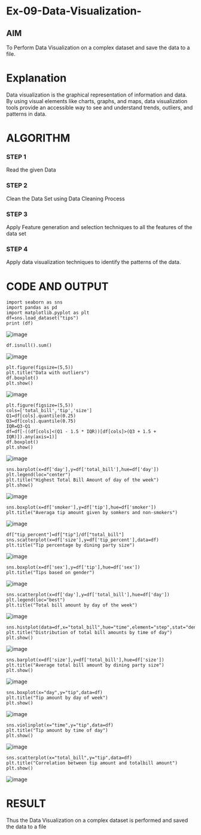 # Ex-09-Data-Visualization-

## AIM
To Perform Data Visualization on a complex dataset and save the data to a file. 

# Explanation
Data visualization is the graphical representation of information and data. By using visual elements like charts, graphs, and maps, data visualization tools provide an accessible way to see and understand trends, outliers, and patterns in data.

# ALGORITHM
### STEP 1
Read the given Data
### STEP 2
Clean the Data Set using Data Cleaning Process
### STEP 3
Apply Feature generation and selection techniques to all the features of the data set
### STEP 4
Apply data visualization techniques to identify the patterns of the data.


# CODE AND OUTPUT
```
import seaborn as sns
import pandas as pd
import matplotlib.pyplot as plt
df=sns.load_dataset("tips")
print (df)
```
![image](https://github.com/Vaish-1011/ODD2023-Datascience-Ex-09/assets/135130074/3a4e3e8e-1a22-4fb5-817c-36a8146bf65c)

```
df.isnull().sum()
```
![image](https://github.com/Vaish-1011/ODD2023-Datascience-Ex-09/assets/135130074/b2eebf32-2d63-4370-a485-6759e7610ba0)
```
plt.figure(figsize=(5,5))
plt.title("Data with outliers")
df.boxplot()
plt.show()
```
![image](https://github.com/Vaish-1011/ODD2023-Datascience-Ex-09/assets/135130074/5cc5f660-6ac3-4e83-96cd-ca6f3d2cd1ff)
```
plt.figure(figsize=(5,5))
cols=['total_bill','tip','size']
Q1=df[cols].quantile(0.25)
Q3=df[cols].quantile(0.75)
IQR=Q3-Q1
df=df[-((df[cols]<(Q1 - 1.5 * IQR))[df[cols]>(Q3 + 1.5 + IQR)]).any(axis=1)]
df.boxplot()
plt.show()
```
![image](https://github.com/Vaish-1011/ODD2023-Datascience-Ex-09/assets/135130074/193da607-9a70-4bef-bb6b-f696fdafa793)
```
sns.barplot(x=df['day'],y=df['total_bill'],hue=df['day'])
plt.legend(loc="center")
plt.title("Highest Total Bill Amount of day of the week")
plt.show()
```
![image](https://github.com/Vaish-1011/ODD2023-Datascience-Ex-09/assets/135130074/ce3c53df-43ae-4ec9-a57b-c0cd3e3c9189)
```
sns.boxplot(x=df['smoker'],y=df['tip'],hue=df['smoker'])
plt.title("Averaga tip amount given by somkers and non-smokers")
```
![image](https://github.com/Vaish-1011/ODD2023-Datascience-Ex-09/assets/135130074/fc31639f-ca10-4f74-8552-e6badd371316)
```
df["tip_percent"]=df["tip"]/df["total_bill"]
sns.scatterplot(x=df['size'],y=df['tip_percent'],data=df)
plt.title("Tip percentage by dining party size")
```
![image](https://github.com/Vaish-1011/ODD2023-Datascience-Ex-09/assets/135130074/5a2e482e-5da0-4360-9d25-4ccd47ca19c1)
```
sns.boxplot(x=df['sex'],y=df['tip'],hue=df['sex'])
plt.title("Tips based on gender")
```
![image](https://github.com/Vaish-1011/ODD2023-Datascience-Ex-09/assets/135130074/7a9793bb-4be1-4388-afd4-a75752e8d5b9)
```
sns.scatterplot(x=df['day'],y=df['total_bill'],hue=df['day'])
plt.legend(loc="best")
plt.title("Total bill amount by day of the week")
```
![image](https://github.com/Vaish-1011/ODD2023-Datascience-Ex-09/assets/135130074/afbb6fac-d7e6-4010-9280-56b643d2267d)
```
sns.histplot(data=df,x="total_bill",hue="time",element="step",stat="density")
plt.title("Distribution of total bill amounts by time of day")
plt.show()
```
![image](https://github.com/Vaish-1011/ODD2023-Datascience-Ex-09/assets/135130074/651fc348-0270-4407-bc59-22f105931bb4)
```
sns.barplot(x=df['size'],y=df['total_bill'],hue=df['size'])
plt.title("Average total bill amount by dining party size")
plt.show()
```
![image](https://github.com/Vaish-1011/ODD2023-Datascience-Ex-09/assets/135130074/98c08200-45e9-463c-b32f-ec7454762e9f)
```
sns.boxplot(x="day",y="tip",data=df)
plt.title("Tip amount by day of week")
plt.show()
```
![image](https://github.com/Vaish-1011/ODD2023-Datascience-Ex-09/assets/135130074/1e00c719-c958-49d0-80f4-1d6917945374)
```
sns.violinplot(x="time",y="tip",data=df)
plt.title("Tip amount by time of day")
plt.show()
```
![image](https://github.com/Vaish-1011/ODD2023-Datascience-Ex-09/assets/135130074/3ee29aa2-5209-4154-b947-9ecc3d57be12)
```
sns.scatterplot(x="total_bill",y="tip",data=df)
plt.title("Correlation between tip amount and totalbill amount")
plt.show()
```
![image](https://github.com/Vaish-1011/ODD2023-Datascience-Ex-09/assets/135130074/63b5f866-8413-47eb-8f50-2a3dd7f611ce)

# RESULT
Thus the Data Visualization on a complex dataset is performed and saved the data to a file
